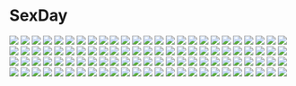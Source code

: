 # SexDay
![](https://konachan.com/image/9224eec9f3f767b7e01ae56bc07bb9a2/Konachan.com%20-%20149567%20culture_japan%20kuuchuu_yousai%20school_uniform%20suenaga_mirai.jpg)
![](https://konachan.com/jpeg/8821c70e3711c2f2260d5f90a481ef12/Konachan.com%20-%20113295%20blonde_hair%20dress%20hat%20ideolo%20moriya_suwako%20petals%20touhou%20white.jpg)
![](https://konachan.com/image/a306d1632308a083d3d439949d843bcf/Konachan.com%20-%2038354%202girls%20book%20bunnygirl%20inaba_tewi%20reisen_udongein_inaba%20tagme_%28artist%29%20touhou.jpg)
![](https://konachan.com/image/961fbd470398c107875e3d9ed76d6fbd/Konachan.com%20-%20255569%20bikini_top%20black_hair%20blonde_hair%20braids%20drink%20food%20glasses%20gloves%20group%20long_hair%20male%20nozaki_tsubata%20purple_hair%20short_hair%20waitress%20white_hair.jpg)
![](https://konachan.com/image/ed24cc44a1de0608cfdcdf627b0c5b48/Konachan.com%20-%20204536%202girls%20animal_ears%20beach%20bikini%20black_hair%20breasts%20catgirl%20cleavage%20drink%20flowers%20long_hair%20original%20pink_hair%20swimsuit%20tail%20tree%20twintails%20water.jpg)
![](https://konachan.com/image/52325cd9bd41a628f472a40e97ad07c6/Konachan.com%20-%20115818%20armor%20black_hair%20blade_%26_soul%20chinese_clothes%20chinese_dress%20gray%20jin_varrel%20orange_eyes%20sword%20weapon%20wristwear.jpg)
![](https://konachan.com/jpeg/dc81fcd2bdcdfed5b1361f477ae81b1e/Konachan.com%20-%20276961%20animal_ears%20aqua_eyes%20blush%20catgirl%20close%20fang%20haru_%28re_ilust%29%20long_hair%20pink_hair%20pinky_pop_hepburn%20tail%20the_moon_studio.jpg)
![](https://konachan.com/image/15e1a7c5be1e0fe24d59b4fcacc47176/Konachan.com%20-%20205078%20animal%20bird%20dragon%20fire%20gray_eyes%20horse%20original%20scenic%20serain%20tree%20water%20waterfall.jpg)
![](https://konachan.com/image/76c143143fdc6044f063690eb31da5ba/Konachan.com%20-%2035925%20all_male%20bleach%20kurosaki_ichigo%20male.jpg)
![](https://konachan.com/jpeg/98f5ccd1ab6601a2059c4187e4721d94/Konachan.com%20-%20251249%20blue_eyes%20blush%20book%20breasts%20brown_hair%20cum%20headband%20idolmaster%20necklace%20nipples%20no_bra%20nopan%20pussy%20sayori%20short_hair%20uncensored%20watermark.jpg)
![](https://konachan.com/jpeg/17b4992302198380d309d4f62596f155/Konachan.com%20-%20266911%20blue_hair%20blush%20breasts%20cum%20game_cg%20nipples%20nude%20penis%20purple_eyes%20pussy%20sayori%20short_hair%20spread_legs%20tentacle_games%20tropical_liquor%20uncensored.jpg)
![](https://konachan.com/jpeg/6315944c2ea4b24e872dbc0651b3e283/Konachan.com%20-%20231108%20aqua_eyes%20black_hair%20blush%20bow%20braids%20brown_hair%20bunny_ears%20collette%20glasses%20gloves%20group%20long_hair%20male%20midiman%20moeka%20red_eyes%20tail%20twintails.jpg)
![](https://konachan.com/image/81bc0e18227a694c480d9dbb372920ee/Konachan.com%20-%20164507%20ib%20tagme.jpg)
![](https://konachan.com/image/a73cb1a5539d81842cc6a1801958bf48/Konachan.com%20-%2038852%20gouen_no_soleil%20nipples%20rokushiki_ouka%20skyfish.jpg)
![](https://konachan.com/image/a36fa558b5d8b15dff760da2cbbcb713/Konachan.com%20-%2040729%20busou_shinki%20mechagirl.jpg)
![](https://konachan.com/jpeg/bd24f55a34af25c1fff62415038068f3/Konachan.com%20-%20161488%20blue_eyes%20key%20long_hair%20ohtori_chihaya%20orange_eyes%20red_hair%20rewrite%20school_uniform%20tennouji_kotarou%20visualart.jpg)
![](https://konachan.com/jpeg/3c0b8747a393d4c98ee81d4fe0eae84e/Konachan.com%20-%20224393%20adult_neptune%20book%20east01_06%20hoodie%20hyperdimension_neptunia%20long_hair%20neptune%20purple_eyes%20purple_hair%20short_hair%20third-party_edit%20white.jpg)
![](https://konachan.com/image/a3fe9486818dfed3e48024452a41fe3f/Konachan.com%20-%20179119%20anbe_yoshirou%20animal%20bird%20blonde_hair%20breasts%20cleavage%20clouds%20cropped%20flowers%20green_eyes%20long_hair%20original%20petals%20sky%20wings.jpg)
![](https://konachan.com/image/5f7a8d695ac517aa682f05e9b5a6e22e/Konachan.com%20-%20199855%202girls%20blonde_hair%20brown_eyes%20brown_hair%20clouds%20flowers%20hakurei_reimu%20hat%20hug%20japanese_clothes%20miko%20shoujo_ai%20sky%20tagme_%28artist%29%20touhou%20yakumo_yukari.jpg)
![](https://konachan.com/jpeg/ee91595254f2633a3d2bff1fabd2586a/Konachan.com%20-%208369%20genderswap%20japanese_clothes%20kimono%20ranko%20ranma%C2%BD%20saotome_ranma.jpg)
![](https://konachan.com/image/0515e9f86197c789d2472405cdef504a/Konachan.com%20-%2064278%20frederica_bernkastel%20umineko_no_naku_koro_ni.jpg)
![](https://konachan.com/image/77bbe8b58504ad2be51c6f1eb7d9c148/Konachan.com%20-%2088256%20aqua_eyes%20breasts%20cleavage%20feathers%20feldt_grace%20long_hair%20mobile_suit_gundam%20mobile_suit_gundam_00%20pink_hair%20space%20stars%20topless.jpg)
![](https://konachan.com/image/0c4d4d1d17fa9304d014024a6af07c40/Konachan.com%20-%2027811%20ikkitousen.jpg)
![](https://konachan.com/jpeg/40a4e8f2963fb0b63cabc3accb01ed62/Konachan.com%20-%20131996%20game_cg%20kimishima_ao%20otome_ga_tsumugu_koi_no_canvas%20shishidou_chiharu.jpg)
![](https://konachan.com/image/d23ae112e17f17bd17e8ad1c4c9d1772/Konachan.com%20-%2043843%20lala_satalin_deviluke%20loli%20pajamas%20sairenji_haruna%20tail%20to_love_ru%20yuuki_mikan.jpg)
![](https://konachan.com/image/39177f72645a16daf6e76bd493728cc9/Konachan.com%20-%20206859%20barefoot%20bicolored_eyes%20blue_hair%20evandragon%20music%20short_hair%20tatara_kogasa%20touhou%20umbrella.jpg)
![](https://konachan.com/jpeg/f9a3719db1c9e6853b77b87c26be0794/Konachan.com%20-%2086168%20black_hair%20glasses%20lucky_star%20tamura_hiyori%20white.jpg)
![](https://konachan.com/jpeg/8c0cc7ca80bedba3166ca2cdbee69976/Konachan.com%20-%20153049%20aqua_hair%20chinese_clothes%20chinese_dress%20hatsune_miku%20kansou_samehada%20long_hair%20thighhighs%20twintails%20vocaloid%20white.jpg)
![](https://konachan.com/image/94ac4d9210fddd089013b77ea4ab7976/Konachan.com%20-%2083857%20brown_eyes%20brown_hair%20goto_p%20k-on%21%20skirt%20tainaka_ritsu.jpg)
![](https://konachan.com/jpeg/f778e0b5c738821a31962cf8b9a53789/Konachan.com%20-%20247794%20amagami%20black_eyes%20blush%20breasts%20brown_hair%20gradient%20kamizaki_risa%20long_hair%20nipples%20nude%20ponytail%20shouji_nigou%20skintight%20wet.jpg)
![](https://konachan.com/jpeg/fa98f45370c785743b211f63bd19f61e/Konachan.com%20-%20103456%20alichia%20animal%20blue%20hatsune_miku%20vocaloid.jpg)
![](https://konachan.com/jpeg/775051e6f30d9b691dcc87ede00ac49c/Konachan.com%20-%20108389%20animal%20gray_hair%20long_hair%20maikaze_no_melt%20pointed_ears%20red_eyes%20suzu_%28suzukaze_no_melt%29%20tenmaso%20twintails.jpg)
![](https://konachan.com/image/c0bcc5f865ba6eb9c9539aa8428460ae/Konachan.com%20-%2096416%20clouds%20white_clarity.jpg)
![](https://konachan.com/image/52dd0125dce2a4bf76e3f4a4156721bc/Konachan.com%20-%20208383%20black_eyes%20black_hair%20building%20flowers%20japanese_clothes%20kimono%20koga_rejini%20long_hair%20original%20petals%20ponytail.jpg)
![](https://konachan.com/jpeg/2fb576c414e83dd647fc90487a7447ba/Konachan.com%20-%20101030%20agemaki_wako%20blonde_hair%20blue_hair%20red_hair%20shindou_sugata%20star_driver%20stars%20tsunashi_takuto.jpg)
![](https://konachan.com/jpeg/4d65f8921f5f9b55417f5eced6148b2d/Konachan.com%20-%20201141%20ass%20barefoot%20bella_%28sennen_sensou_aigis%29%20brown_hair%20dark%20forest%20green_eyes%20hakumare%20leaves%20long_hair%20sennen_sensou_aigis%20tree%20water%20wet.jpg)
![](https://konachan.com/image/eb94eb0d7fb773e94fabaae0e00efdaa/Konachan.com%20-%20217081%20akita_neru%20close%20kagamine_len%20kagamine_rin%20kazu-chan%20male%20vocaloid%20wink.jpg)
![](https://konachan.com/jpeg/8f378abea239de9048325ff81fae64b7/Konachan.com%20-%20240271%20blonde_hair%20breasts%20cropped%20cum%20gloves%20kiriyama%20long_hair%20nipples%20shokuhou_misaki%20to_aru_majutsu_no_index%20waifu2x%20yellow_eyes.jpg)
![](https://konachan.com/image/14d56effd901d0a37c01be8ee9095cc4/Konachan.com%20-%2033219%20bikini%20bunnygirl%20swimsuit%20tagme%20water.jpg)
![](https://konachan.com/jpeg/932fa44ed60e9ab5f998f54ad6af46ba/Konachan.com%20-%20167002%20animal%20boots%20cape%20cross%20gray_eyes%20lepus%20moon%20pantyhose%20petals%20red_hair%20ruby_rose%20rwby%20scythe%20short_hair%20signed%20snow%20weapon%20wolf.jpg)
![](https://konachan.com/image/f8969f33d3f39b21556504a2c7d9d259/Konachan.com%20-%20212220%20animal_ears%20bakemonogatari%20bra%20breasts%20catgirl%20cleavage%20elbow_gloves%20gloves%20hanekawa_tsubasa%20long_hair%20navel%20tang%20underwear%20white_hair%20yellow_eyes.jpg)
![](https://konachan.com/image/3663ac68574e3d4c3e078f6a51c3bc9c/Konachan.com%20-%20265196%202girls%20blonde_hair%20blush%20bow%20breasts%20bzsk.%20cleavage%20dress%20flowers%20gloves%20hat%20long_hair%20petals%20pink_eyes%20pink_hair%20short_hair%20touhou%20umbrella%20watermark.jpg)
![](https://konachan.com/jpeg/daddebf5d74ebaf8efdf2665cf7bb050/Konachan.com%20-%2048122%20bath%20breasts%20bubbles%20shishidou_akiha%20shishidou_imoko%20sora_wo_kakeru_shoujo.jpg)
![](https://konachan.com/jpeg/a7ee7c2029c3f6720aea96690b3cfa8f/Konachan.com%20-%20275394%20anus%20bed%20blush%20game_cg%20headband%20kneehighs%20no_bra%20nopan%20open_shirt%20pussy%20pussy_juice%20red_eyes%20skirt_lift%20spread_legs%20uncensored%20white_hair.jpg)
![](https://konachan.com/image/ef251a0ba987c32c386a61e26c22e7a4/Konachan.com%20-%2081661%20brown_eyes%20brown_hair%20cosplay%20green%20hat%20hirasawa_yui%20k-on%21%20nun%20short_hair%20to_aru_majutsu_no_index.jpg)
![](https://konachan.com/image/f11ec1280ea7653ae89d138ece65ed87/Konachan.com%20-%2091206%20choker%20christmas%20elbow_gloves%20gloves%20green_hair%20hat%20purple_eyes%20ribbons%20santa_costume%20santa_hat%20side_b%20snow%20thighhighs%20touhou%20wink.jpg)
![](https://konachan.com/jpeg/a822833ca9d06463030921129e2c6c32/Konachan.com%20-%2051291%20asahina_mikuru%20hinata_nao%20nagato_yuki%20school_uniform%20sky%20suzumiya_haruhi%20suzumiya_haruhi_no_yuutsu.jpg)
![](https://konachan.com/jpeg/1d4c904cfe975af9c908362276882843/Konachan.com%20-%20303736%20anthropomorphism%20azur_lane%20bed%20breasts%20cleavage%20glasses%20kirishima_%28azur_lane%29%20kitsune_neko%20nopan%20shirt_lift%20undressing%20watermark.jpg)
![](https://konachan.com/image/1f4fe62679c856612eb5a96d69e6f9f6/Konachan.com%20-%20100150%20blonde_hair%20flandre_scarlet%20food%20fruit%20hat%20red_eyes%20ryuuri_susuki%20short_hair%20touhou%20vampire.jpg)
![](https://konachan.com/jpeg/8eae760f49873e392c0ce6345ab7a578/Konachan.com%20-%2098163%20blue_eyes%20brown_hair%20fairy%20grass%20hisagihara_ui%20long_hair%20skirt%20suzukaze_no_melt%20tenmaso%20thighhighs%20twintails%20whirlpool%20wings.jpg)
![](https://konachan.com/image/f69869c1cc466504e1228ff6f8887882/Konachan.com%20-%20252479%20avamone%20cherry_blossoms%20fan%20fate_grand_order%20fate_%28series%29%20flowers%20horns%20long_hair%20orange_eyes%20petals%20signed%20sword%20tomoe_gozen%20weapon%20white_hair.jpg)
![](https://konachan.com/image/3cd49ff527c2bdfcd6ee4d0abf392eb9/Konachan.com%20-%20141761%20kitazinger%20monochrome%20shameimaru_aya%20silhouette%20touhou.jpg)
![](https://konachan.com/image/812e0643c241c8564777a4d91da54356/Konachan.com%20-%2046557%202girls%20food%20fukuzawa_yumi%20maria-sama_ga_miteru%20ogasawara_sachiko%20pizza%20school_uniform.jpg)
![](https://konachan.com/image/0196146b3d61ad5e0b0ef2e49ea95262/Konachan.com%20-%20177967%202girls%20barefoot%20blue_eyes%20blue_hair%20boots%20hatsune_miku%20humoresk%20megurine_luka%20pink_hair%20ribbons%20tie%20vocaloid.jpg)
![](https://konachan.com/image/996cabee2951f2f5148c3a674e31aa03/Konachan.com%20-%20238790%20abe_nana%20bikini%20breasts%20cleavage%20idolmaster%20mimura_kanako%20shibuya_rin%20swimsuit%20tagme_%28character%29%20thighhighs%20totoki_airi%20wink%20yuki_usagi_%28mofurafu%29.jpg)
![](https://konachan.com/jpeg/759daad872eaf3ad3f3e967d505ac3b8/Konachan.com%20-%20108252%20ass%20blush%20brown_eyes%20brown_hair%20censored%20fault%20game_cg%20long_hair%20panties%20saeki_ai%20school_uniform%20taka_tony%20underwear%20wet.jpg)
![](https://konachan.com/image/0253b0c6c9009f70f7dfc3aafa86ab56/Konachan.com%20-%20165397%20ass%20fate_kaleid_liner_prisma_illya%20fate_%28series%29%20fate_stay_night%20hourai_no_hangentsuki%20leysritt%20panties%20red_eyes%20underwear.jpg)
![](https://konachan.com/image/7f553316c2ca1b004318582c9a6c17fc/Konachan.com%20-%20177467%20ass%20bed%20black_eyes%20black_hair%20blush%20original%20panties%20tagme%20underwear%20yadokari_genpachirou.jpg)
![](https://konachan.com/jpeg/e19a757814a58a715f4f0ff2b3498284/Konachan.com%20-%20140288%201_2_summer%20alcot%20dress%20game_cg%20gray_eyes%20kuonji_sora%20sesena_yau.jpg)
![](https://konachan.com/jpeg/5d24899a115edcb3f6f98bbbbd497de7/Konachan.com%20-%20214013%20bicolored_eyes%20from_ace%20kizu_aina%20luna_lia%20no_bra%20open_shirt%20panties%20school_uniform%20shirt_lift%20thighhighs%20translation_request%20underboob%20underwear.jpg)
![](https://konachan.com/image/cd93394997fdfebd7a16ddf9452698df/Konachan.com%20-%2073379%20animal_ears%20black_hair%20blush%20dress%20food%20foxgirl%20houjuu_nue%20long_hair%20red_eyes%20ribbons%20tail%20thighhighs%20touhou%20weapon%20wings.jpg)
![](https://konachan.com/jpeg/459138804cceca15d077bf4c4f1462fe/Konachan.com%20-%2094839%20animal_ears%20hat%20inubashiri_momiji%20kazami_ryouya%20red_eyes%20short_hair%20sword%20tail%20touhou%20weapon%20white%20white_hair%20wolfgirl.jpg)
![](https://konachan.com/image/107f68f85e1c0ef1a057ccfed5093bc7/Konachan.com%20-%2058199%20f-ism%20murakami_suigun%20panties%20underwear.jpg)
![](https://konachan.com/jpeg/10bb6a27019d80fef8654fa208c57c25/Konachan.com%20-%20118606%20archer%20armor%20berserker%20fate_stay_night%20fate_zero%20fate_%28series%29%20kotomine_kirei%20male%20matou_kariya%20saber%20true_assassin%20type-moon%20waver_velvet.jpg)
![](https://konachan.com/image/e7ae31fed8e5ae8a24bbaebfd472891f/Konachan.com%20-%20158816%20ass%20blue_eyes%20breasts%20brown_hair%20cum%20glasses%20hazuki_%28etcxetc%29%20mei_%28pokemon%29%20nipples%20no_bra%20nopan%20pokemon%20tagme%20touko_%28pokemon%29.jpg)
![](https://konachan.com/jpeg/8c2e152b6e4021e7d115917166cef64e/Konachan.com%20-%20236465%20animal_ears%20bicolored_eyes%20bow%20breasts%20brown_hair%20drink%20elbow_gloves%20eventh7%20final_fantasy%20final_fantasy_xiv%20gloves%20long_hair%20miqo%27te%20tail.jpg)
![](https://konachan.com/image/61d4753df9c4572055806558148b81b8/Konachan.com%20-%2051492%20barefoot%20building%20candy%20city%20clouds%20food%20fuji_choko%20ice_cream%20japanese_clothes%20kimono%20long_hair%20mask%20original%20pink_eyes%20pink_hair%20sky.jpg)
![](https://konachan.com/jpeg/fe22aad708994eb6c7bd8ce655efab22/Konachan.com%20-%20106103%20black_hair%20blue_eyes%20breasts%20clochette%20flowers%20hat%20kamikaze_explorer%20long_hair%20nipples%20oshiki_hitoshi%20panties%20rose%20underwear%20usami_saori%20zoom_layer.jpg)
![](https://konachan.com/image/b1828f4fdef68c404a9ec48689ea5eff/Konachan.com%20-%20144034%20bikini%20bow%20green_eyes%20green_hair%20kagiyama_hina%20long_hair%20ribbons%20sky%20swim_ring%20swimsuit%20touhou%20umi_no_mizu%20water.jpg)
![](https://konachan.com/jpeg/19d2bb0148c0e913fd71c584cc1b8e92/Konachan.com%20-%20268159%20bang_dream%21%20blonde_hair%20bow%20breasts%20cleavage%20dress%20fang%20gradient%20hat%20long_hair%20m_%28aaaem%29%20signed%20tsurumaki_kokoro%20waifu2x%20wand%20yellow_eyes.jpg)
![](https://konachan.com/jpeg/712aba4ddcada0cc24a80cfbb913f4bc/Konachan.com%20-%20281809%20aliasing%20blonde_hair%20blush%20bow%20brown_eyes%20dress%20futaba_anzu%20idolmaster%20loli%20lolita_fashion%20long_hair%20mullpull%20ribbons%20twintails%20watermark%20wink.jpg)
![](https://konachan.com/image/6cf59f81fe381b20d29a711197e2bf67/Konachan.com%20-%2047075%20tagme%20torn_clothes.jpg)
![](https://konachan.com/jpeg/1db803b5297302fcd884b91aa9611618/Konachan.com%20-%2040251%20cecile_absentia%20magus_tale%20pointed_ears%20tenmaso%20whirlpool.jpg)
![](https://konachan.com/image/c8171895f6b11131ddad65b2a0a2596f/Konachan.com%20-%20160366%20green_hair%20hatsune_miku%20kuromayu%20vocaloid.jpg)
![](https://konachan.com/image/a835f8e4417fa1a39ea3bf41baf38cb2/Konachan.com%20-%2072351%20aqua_eyes%20aqua_hair%20blue_eyes%20breasts%20headphones%20long_hair%20nipples%20no_bra%20nopan%20open_shirt%20pink_hair%20thighhighs%20tie%20twintails%20vocaloid%20yuri.jpg)
![](https://konachan.com/image/be1c5ec338d9fd27b69777b2cc2464a1/Konachan.com%20-%2065530%20amaduyu_tatsuki%20aquaplus%20komaki_ikuno%20komaki_manaka%20leaf%20to_heart%20to_heart_2.jpg)
![](https://konachan.com/jpeg/05bca0ee7a3390f5c4519f1444666c1a/Konachan.com%20-%20285535%202girls%20black_hair%20brown_eyes%20building%20city%20hat%20idolmaster%20mask%20night%20pink_eyes%20pink_hair%20short_hair%20sunazuka_akira%20wasabi_%28mecha_karai%29%20yumemi_riamu.jpg)
![](https://konachan.com/image/2776a9c75b4d262956f6bb06e48ec22e/Konachan.com%20-%20200907%20barefoot%20brown_hair%20choker%20ddongu%20dress%20original%20purple_eyes%20ribbons%20short_hair%20white.jpg)
![](https://konachan.com/image/802070195be59bab3d7f848902f01079/Konachan.com%20-%20117118%20katoki_hajime%20mecha%20mobile_suit_gundam%20mobile_suit_gundam_unicorn%20rx-0_unicorn_gundam.jpg)
![](https://konachan.com/image/2550f88bbe6ed71a32762c14f43ec220/Konachan.com%20-%2073162%20akashio%20flowers%20komeiji_satori%20nopan%20petals%20purple_eyes%20purple_hair%20short_hair%20skirt%20thighhighs%20touhou.jpg)
![](https://konachan.com/image/7875d95960f2e2bca8319f7de57a8175/Konachan.com%20-%20297867%20aqua_eyes%20aqua_hair%20barefoot%20blue_hair%20fang%20game_console%20gray_hair%20group%20long_hair%20pajamas%20pink_hair%20purple_eyes%20short_hair%20shorts%20tail%20twintails.jpg)
![](https://konachan.com/image/67796aa8e9159d126fe6ea8965da39dc/Konachan.com%20-%20268844%20animal_ears%20anthropomorphism%20bactrian_camel_%28kemono_friends%29%20blonde_hair%20blush%20kanzakietc%20kemono_friends%20panties%20red_eyes%20skirt%20socks%20tail%20underwear.jpg)
![](https://konachan.com/jpeg/fa39b3a36d7f9f12edfb34497622d367/Konachan.com%20-%2044630%20kamikita_komari%20little_busters%21%20naoe_riki%20natsume_kyosuke%20natsume_rin%20noumi_kudryavka%20saigusa_haruka%20scan.jpg)
![](https://konachan.com/jpeg/4cb5b67ffacca3278f6bdf9a17ab0da7/Konachan.com%20-%20147130%20asakura_nanao%20bed%20blush%20breasts%20lyrical_lyric%20mikeou%20nude%20purple_eyes%20pussy%20red_hair%20ribbons%20spread_legs%20spread_pussy%20uncensored.jpg)
![](https://konachan.com/jpeg/82f8e4c0c8cbcf69a76dfc88c71a74d0/Konachan.com%20-%20251286%20blush%20breasts%20long_hair%20mermaid%20navel%20original%20pink_hair%20purple_eyes%20signed%20sketch%20tagme_%28artist%29%20topless.jpg)
![](https://konachan.com/image/7a24c6e9d909dc2ed9df33e09b3bfd6a/Konachan.com%20-%2015476%20ayanami_rei%20bra%20kobayashi_yuji%20neon_genesis_evangelion%20open_shirt%20underwear.jpg)
![](https://konachan.com/image/a5968c182bdc9d24104a9fd334caccdd/Konachan.com%20-%2016525%20hakurei_reimu%20japanese_clothes%20miko%20ribbons%20touhou.jpg)
![](https://konachan.com/image/4bcc7cb7551b4266f8d58076aabf66d8/Konachan.com%20-%20131873%20akira02%20animal_ears%20blonde_hair%20blue_eyes%20breast_grab%20breasts%20censored%20cum%20liru%20nipples%20paizuri%20penis%20ponytail%20wolfgirl.jpg)
![](https://konachan.com/jpeg/3decc644b3322795bc06a952f32b6d19/Konachan.com%20-%20238711%20anus%20barefoot%20blush%20breasts%20censored%20game_cg%20green_eyes%20long_hair%20navel%20nipples%20nude%20pink_hair%20pussy%20pussy_juice%20spread_legs%20suisei_ginka%20wet%20wink.jpg)
![](https://konachan.com/image/b8fb7b509dee1edc826ef001c09df11c/Konachan.com%20-%2092314%20animal%20axanael%20game_cg%20nitroplus%20red_eyes%20ruins%20tagme%20tsuji_santa.jpg)
![](https://konachan.com/jpeg/806d339950be0fd6e21cbe0d1d292eba/Konachan.com%20-%2061814%20close%20k-on%21%20tainaka_ritsu.jpg)
![](https://konachan.com/jpeg/705e68bb958fecfff529c4ef6a0f3e44/Konachan.com%20-%2063282%20akiyama_mio%20black_hair%20blue_eyes%20blush%20close%20k-on%21.jpg)
![](https://konachan.com/image/80ac1c19a577ee5d12b8f05d351397a2/Konachan.com%20-%20186446%20barefoot%20japanese_clothes%20loli%20lzh%20sukuna_shinmyoumaru%20touhou.jpg)
![](https://konachan.com/jpeg/66903e46c86c80105af40f9af835c14b/Konachan.com%20-%2028072%20bandage%20blush%20kobushi_abiru%20sayonara_zetsubou_sensei%20topless%20yamamura_hiroki.jpg)
![](https://konachan.com/image/69f08f2d4dfa922d56d3df976445a02b/Konachan.com%20-%20198075%20ass%20bed%20blush%20bow%20breasts%20brown_hair%20green_eyes%20kimi_ga_nozomu_eien%20nipples%20nude%20only_haruka%20ribbons%20short_hair%20suzumiya_haruka.jpg)
![](https://konachan.com/jpeg/759e41a0fad2fb1e07fa01d49532f45c/Konachan.com%20-%20245930%20animal%20brown_eyes%20brown_hair%20bunny%20dress%20flowers%20hat%20original%20school_uniform%20thighhighs%20yukie.jpg)
![](https://konachan.com/jpeg/6aabf0c80a1021c509ee6f64d8002e37/Konachan.com%20-%20207093%20animal%20animal_ears%20blush%20catgirl%20fish%20food%20gray_hair%20kakao_rantan%20red_eyes%20school_uniform%20short_hair%20shorts%20tail%20taiyaki%20tama_%28kancolle%29.jpg)
![](https://konachan.com/image/0c2c0bc737e735781d6eb2d6cd41337a/Konachan.com%20-%2078375%20angel_beats%21%20green_eyes%20gun%20long_hair%20nakamura_yuri%20pink_hair%20ribbons%20school_uniform%20short_hair%20thighhighs%20weapon%20white_hair%20wings%20yellow_eyes.jpg)
![](https://konachan.com/jpeg/a0f5c64e982dc31826092c3fc9557ee9/Konachan.com%20-%20306313%20animal_ears%20ass%20blush%20braids%20catgirl%20cat_smile%20gray_hair%20green_eyes%20hou_no_ka%20long_hair%20original%20panties%20tail%20underwear%20watermark.jpg)
![](https://konachan.com/image/baf6cc0a667821fa83172397dd6f01d3/Konachan.com%20-%2033485%20blonde_hair%20breasts%20choker%20couch%20elbow_gloves%20galge.com%20gloves%20logo%20maid%20nipples%20nopan%20red_eyes%20ribbons%20stockings%20tagme%20thighhighs%20topless.jpg)
